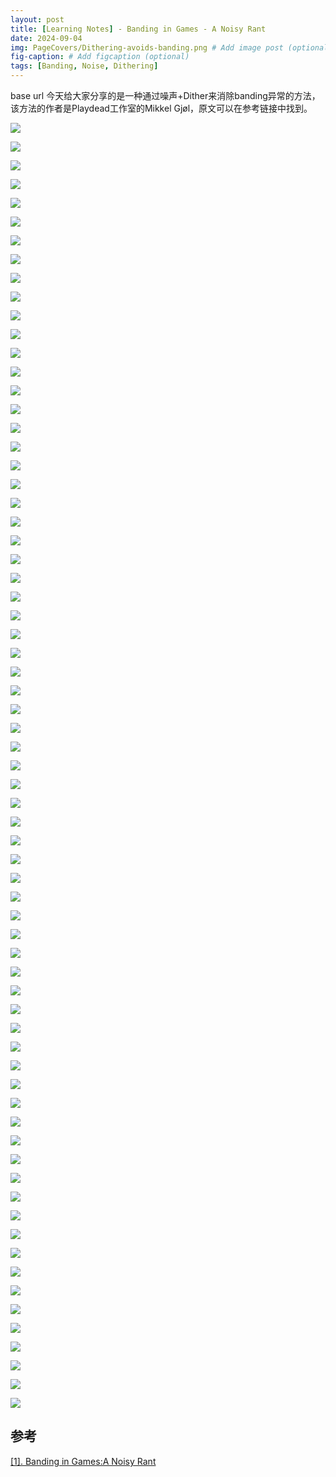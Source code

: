 ```yaml
---
layout: post
title: [Learning Notes] - Banding in Games - A Noisy Rant
date: 2024-09-04
img: PageCovers/Dithering-avoids-banding.png # Add image post (optional)
fig-caption: # Add figcaption (optional)
tags: [Banding, Noise, Dithering]
---
```

base url
今天给大家分享的是一种通过噪声+Dither来消除banding异常的方法，该方法的作者是Playdead工作室的Mikkel Gjøl，原文可以在参考链接中找到。

![]({{site.baseurl}}/assets/img/Dithering-avoids-banding/1.png)

![]({{site.baseurl}}/assets/img/Dithering-avoids-banding/2.png)

![]({{site.baseurl}}/assets/img/Dithering-avoids-banding/3.png)

![]({{site.baseurl}}/assets/img/Dithering-avoids-banding/4.png)

![]({{site.baseurl}}/assets/img/Dithering-avoids-banding/5.png)

![]({{site.baseurl}}/assets/img/Dithering-avoids-banding/6.png)

![]({{site.baseurl}}/assets/img/Dithering-avoids-banding/7.png)

![]({{site.baseurl}}/assets/img/Dithering-avoids-banding/8.png)

![]({{site.baseurl}}/assets/img/Dithering-avoids-banding/9.png)

![]({{site.baseurl}}/assets/img/Dithering-avoids-banding/10.png)

![]({{site.baseurl}}/assets/img/Dithering-avoids-banding/11.png)

![]({{site.baseurl}}/assets/img/Dithering-avoids-banding/12.png)

![]({{site.baseurl}}/assets/img/Dithering-avoids-banding/13.png)

![]({{site.baseurl}}/assets/img/Dithering-avoids-banding/14.png)

![]({{site.baseurl}}/assets/img/Dithering-avoids-banding/15.png)

![]({{site.baseurl}}/assets/img/Dithering-avoids-banding/16.png)

![]({{site.baseurl}}/assets/img/Dithering-avoids-banding/17.png)

![]({{site.baseurl}}/assets/img/Dithering-avoids-banding/18.png)

![]({{site.baseurl}}/assets/img/Dithering-avoids-banding/19.png)

![]({{site.baseurl}}/assets/img/Dithering-avoids-banding/20.png)

![]({{site.baseurl}}/assets/img/Dithering-avoids-banding/21.png)

![]({{site.baseurl}}/assets/img/Dithering-avoids-banding/22.png)

![]({{site.baseurl}}/assets/img/Dithering-avoids-banding/23.png)

![]({{site.baseurl}}/assets/img/Dithering-avoids-banding/24.png)

![]({{site.baseurl}}/assets/img/Dithering-avoids-banding/25.png)

![]({{site.baseurl}}/assets/img/Dithering-avoids-banding/26.png)

![]({{site.baseurl}}/assets/img/Dithering-avoids-banding/27.png)

![]({{site.baseurl}}/assets/img/Dithering-avoids-banding/28.png)

![]({{site.baseurl}}/assets/img/Dithering-avoids-banding/29.png)

![]({{site.baseurl}}/assets/img/Dithering-avoids-banding/30.png)

![]({{site.baseurl}}/assets/img/Dithering-avoids-banding/31.png)

![]({{site.baseurl}}/assets/img/Dithering-avoids-banding/32.png)

![]({{site.baseurl}}/assets/img/Dithering-avoids-banding/33.png)

![]({{site.baseurl}}/assets/img/Dithering-avoids-banding/34.png)

![]({{site.baseurl}}/assets/img/Dithering-avoids-banding/35.png)

![]({{site.baseurl}}/assets/img/Dithering-avoids-banding/36.png)

![]({{site.baseurl}}/assets/img/Dithering-avoids-banding/37.png)

![]({{site.baseurl}}/assets/img/Dithering-avoids-banding/38.png)

![]({{site.baseurl}}/assets/img/Dithering-avoids-banding/39.png)

![]({{site.baseurl}}/assets/img/Dithering-avoids-banding/40.png)

![]({{site.baseurl}}/assets/img/Dithering-avoids-banding/41.png)

![]({{site.baseurl}}/assets/img/Dithering-avoids-banding/42.png)

![]({{site.baseurl}}/assets/img/Dithering-avoids-banding/43.png)

![]({{site.baseurl}}/assets/img/Dithering-avoids-banding/44.png)

![]({{site.baseurl}}/assets/img/Dithering-avoids-banding/45.png)

![]({{site.baseurl}}/assets/img/Dithering-avoids-banding/46.png)

![]({{site.baseurl}}/assets/img/Dithering-avoids-banding/47.png)

![]({{site.baseurl}}/assets/img/Dithering-avoids-banding/48.png)

![]({{site.baseurl}}/assets/img/Dithering-avoids-banding/49.png)

![]({{site.baseurl}}/assets/img/Dithering-avoids-banding/50.png)

![]({{site.baseurl}}/assets/img/Dithering-avoids-banding/51.png)

![]({{site.baseurl}}/assets/img/Dithering-avoids-banding/52.png)

![]({{site.baseurl}}/assets/img/Dithering-avoids-banding/53.png)

![]({{site.baseurl}}/assets/img/Dithering-avoids-banding/54.png)

![]({{site.baseurl}}/assets/img/Dithering-avoids-banding/55.png)

![]({{site.baseurl}}/assets/img/Dithering-avoids-banding/56.png)

![]({{site.baseurl}}/assets/img/Dithering-avoids-banding/57.png)

![]({{site.baseurl}}/assets/img/Dithering-avoids-banding/58.png)

![]({{site.baseurl}}/assets/img/Dithering-avoids-banding/59.png)

![]({{site.baseurl}}/assets/img/Dithering-avoids-banding/60.png)

![]({{site.baseurl}}/assets/img/Dithering-avoids-banding/61.png)

![]({{site.baseurl}}/assets/img/Dithering-avoids-banding/62.png)

![]({{site.baseurl}}/assets/img/Dithering-avoids-banding/63.png)

![]({{site.baseurl}}/assets/img/Dithering-avoids-banding/64.png)

![]({{site.baseurl}}/assets/img/Dithering-avoids-banding/65.png)

![]({{site.baseurl}}/assets/img/Dithering-avoids-banding/66.png)

![]({{site.baseurl}}/assets/img/Dithering-avoids-banding/67.png)

![]({{site.baseurl}}/assets/img/Dithering-avoids-banding/68.png)

![]({{site.baseurl}}/assets/img/Dithering-avoids-banding/69.png)



## 参考

[[1]. Banding in Games:A Noisy Rant](http://loopit.dk/banding_in_games.pdf)
